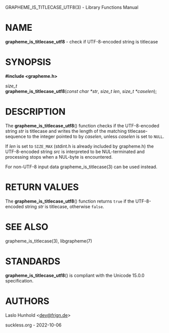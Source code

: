 GRAPHEME\_IS\_TITLECASE\_UTF8(3) - Library Functions Manual

# NAME

**grapheme\_is\_titlecase\_utf8** - check if UTF-8-encoded string is titlecase

# SYNOPSIS

**#include &lt;grapheme.h>**

*size\_t*  
**grapheme\_is\_titlecase\_utf8**(*const char \*str*, *size\_t len*, *size\_t \*caselen*);

# DESCRIPTION

The
**grapheme\_is\_titlecase\_utf8**()
function checks if the UTF-8-encoded string
*str*
is titlecase and writes the length of the matching titlecase-sequence to the integer pointed to by
*caselen*,
unless
*caselen*
is set to
`NULL`.

If
*len*
is set to
`SIZE_MAX`
(stdint.h is already included by grapheme.h) the UTF-8-encoded string
*src*
is interpreted to be NUL-terminated and processing stops when a
NUL-byte is encountered.

For non-UTF-8 input data
grapheme\_is\_titlecase(3)
can be used instead.

# RETURN VALUES

The
**grapheme\_is\_titlecase\_utf8**()
function returns
`true`
if the UTF-8-encoded string
*str*
is titlecase, otherwise
`false`.

# SEE ALSO

grapheme\_is\_titlecase(3),
libgrapheme(7)

# STANDARDS

**grapheme\_is\_titlecase\_utf8**()
is compliant with the Unicode 15.0.0 specification.

# AUTHORS

Laslo Hunhold &lt;[dev@frign.de](mailto:dev@frign.de)&gt;

suckless.org - 2022-10-06
